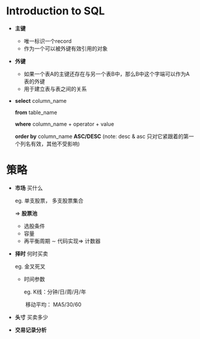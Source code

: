 # Introduction to SQL

- **主键**

  - 唯一标识一个record
  - 作为一个可以被外键有效引用的对象

- **外键**

  - 如果一个表A的主键还存在与另一个表B中，那么B中这个字端可以作为A表的外键
  - 用于建立表与表之间的关系

- **select** column_name

  **from** table_name

  **where** column_name + operator + value

  **order by**  column_name **ASC/DESC** (note: desc & asc 只对它紧跟着的第一个列名有效，其他不受影响)

# **策略**

- **市场** 买什么

  eg. 单支股票， 多支股票集合

  $\Rightarrow$ **股票池**

  - 选股条件
  - 容量
  - 再平衡周期 $\sim$ 代码实现$\Rightarrow$ 计数器

- **择时** 何时买卖

  eg. 金叉死叉

  - 时间参数

    eg. K线：分钟/日/周/月/年

    ​	  移动平均： MA5/30/60

- **头寸** 买卖多少

- **交易记录分析**